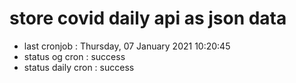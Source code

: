 # store covid daily api as json data

- last cronjob : Thursday, 07 January 2021 10:20:45
- status og cron : success
- status daily cron : success
      
      